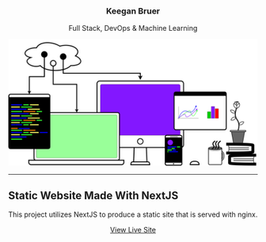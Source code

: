 
<div align = center>
<h3>Keegan Bruer</h3>
Full Stack, DevOps & Machine Learning

![View Live Website](./src/assets/DesktopClipart.svg)

</div>
<hr />

## Static Website Made With NextJS
This project utilizes NextJS to produce a static site that is served with nginx.

<div align = center>

[View Live Site](https://keeganbruer.com)

</div>

